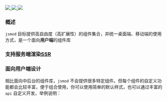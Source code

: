 <p>
  <a href="https://github.com/chaogao/jsmod-pc-vue" target="_blank">
    <img src="https://img.shields.io/npm/v/jsmod-pc-vue.svg?style=flat-square">
  </a>

  <a href="https://github.com/chaogao/jsmod-pc-vue" target="_blank">
    <img src="https://img.shields.io/npm/dm/jsmod-pc-vue.svg?style=flat-square">
  </a>


  <a href="https://github.com/chaogao/jsmod-pc-vue" target="_blank">
    <img src="https://img.shields.io/npm/l/jsmod-pc-vue.svg?style=flat-square">
  </a>
</p>

<div>
  <a href="https://github.com/chaogao/jsmod-pc-vue">
  <i style="font-size: 34px;" class="iconjsmod iconjsmod-github"></i>
  </a>
</div>


### 概述

`jsmod` 目标提供高自由度（高扩展性）的组件集合，并统一桌面端、移动端的使用方式，是一个面向**用户端**的组件库

### 支持服务端渲染[SSR](https://ssr.vuejs.org/)

### 面向用户端设计

相比面向中后台的组件库，`jsmod` 不会提供很多特定组件。但每个组件的自定义功能都会比较丰富，便于组合使用，你可以使用简单的默认样式，也可以通过丰富的 `api` 自定义开发，举例说明：
